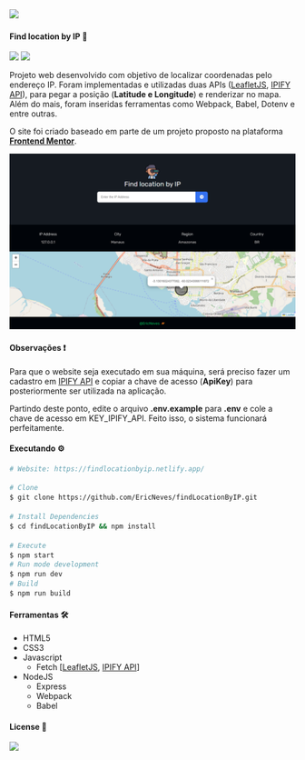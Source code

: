 <img src="https://findlocationbyip.netlify.app/images/favicon.png">

#### Find location by IP 🔎

<img src="https://img.shields.io/github/license/ericneves/findLocationByIP?color=blue&label=license&logo=appveyor&logoColor=white&style=flat-square"> <img src="https://img.shields.io/github/last-commit/ericneves/findLocationByIP?color=blue&logo=appveyor&logoColor=white&style=flat-square">

<p>Projeto web desenvolvido com objetivo de localizar coordenadas pelo endereço IP. Foram implementadas e utilizadas duas APIs (<a href="https://leafletjs.com/">LeafletJS</a>, <a href="https://www.ipify.org/">IPIFY API</a>), para pegar a posição (<b>Latitude e Longitude</b>) e renderizar no mapa. Além do mais, foram inseridas ferramentas como Webpack, Babel, Dotenv e entre outras.</p>

<p>O site foi criado baseado em parte de um projeto proposto na plataforma <a href="https://www.frontendmentor.io/challenges/ip-address-tracker-I8-0yYAH0"><b>Frontend Mentor</b></a>.</p>

<img src=".github/screenshot.png">

#### Observações ❗️

<p>Para que o website seja executado em sua máquina, será preciso fazer um cadastro em <a href="https://www.ipify.org/">IPIFY API</a> e copiar a chave de acesso (<b>ApiKey</b>) para posteriormente ser utilizada na aplicação.</p>

<p>Partindo deste ponto, edite o arquivo <b>.env.example</b> para <b>.env</b> e cole a chave de acesso em KEY_IPIFY_API. Feito isso, o sistema funcionará perfeitamente.</p>

#### Executando ⚙️

```sh
# Website: https://findlocationbyip.netlify.app/

# Clone
$ git clone https://github.com/EricNeves/findLocationByIP.git

# Install Dependencies
$ cd findLocationByIP && npm install

# Execute
$ npm start
# Run mode development 
$ npm run dev
# Build
$ npm run build
```

#### Ferramentas 🛠

   * HTML5
   * CSS3
   * Javascript
     * Fetch [<a href="https://leafletjs.com/">LeafletJS</a>, <a href="https://www.ipify.org/">IPIFY API</a>]
   * NodeJS
     * Express
     * Webpack
     * Babel

#### License 📝

<img src="https://img.shields.io/github/license/ericneves/advicegenerateapp?color=critical&logo=appveyor&style=flat-square">